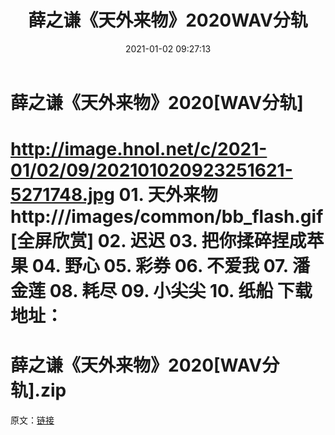 ﻿---
title: 薛之谦《天外来物》2020WAV分轨
date: 2021-01-02 09:27:13
categories: WAV车载音乐、镜像
tags: 华语中文
---
# 薛之谦《天外来物》2020[WAV分轨]

http://image.hnol.net/c/2021-01/02/09/202101020923251621-5271748.jpg
01.
天外来物
http:///images/common/bb_flash.gif[全屏欣赏]
02. 迟迟
03. 把你揉碎捏成苹果
04. 野心
05. 彩券
06. 不爱我
07. 潘金莲
08. 耗尽
09. 小尖尖
10. 纸船
下载地址：
==============================
薛之谦《天外来物》2020[WAV分轨].zip
==============================
原文：[链接](https://blog.sina.com.cn/s/blog_1647c7e7601030q6m.html)